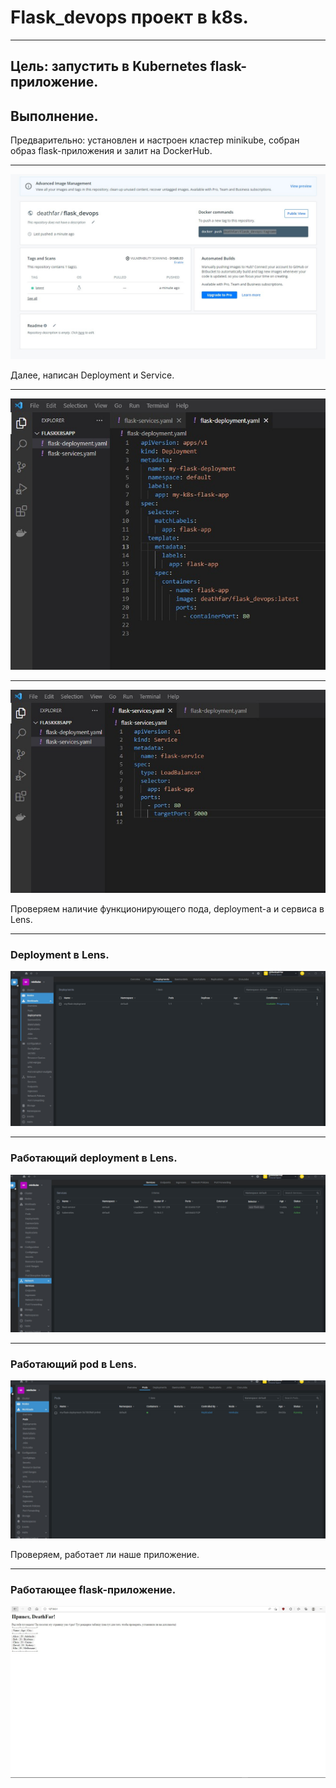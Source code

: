 # Flask_devops проект в k8s.

---

## Цель: запустить в Kubernetes flask-приложение.

## Выполнение.

Предварительно: установлен и настроен кластер minikube, собран образ flask-приложения и залит на DockerHub.

---

![dockerhub](/img/dockerhub.jpg "Репозиторий DockerHub.")


Далее, написан Deployment и Service.

---

![deployment](/img/deployment.jpg "Deployment в VSC.")

---

![service](/img/service.jpg "Service в VSC.")

Проверяем наличие функционирующего пода, deployment-а и сервиса в Lens.

---

### Deployment в Lens.

![deployments](/img/deployments.jpg "Deployments в Lens.")

---

### Работающий deployment в Lens.

![services](/img/services.jpg "Services в Lens.")

---

### Работающий pod в Lens.

![pods](/img/pods.jpg "Pods в Lens.")


Проверяем, работает ли наше приложение.

---

### Работающее flask-приложение.

![ready](/img/ready.jpg "Работающее flask-приложение.")